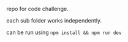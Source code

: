 repo for code challenge.

each sub folder works independently.

can be run using `npm install && npm run dev`
